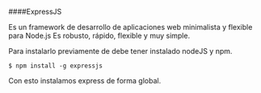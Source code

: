 ####ExpressJS

Es un framework de desarrollo de aplicaciones web minimalista y flexible para Node.js
Es robusto, rápido, flexible y muy simple.

Para instalarlo previamente de debe tener instalado nodeJS y npm.

```
$ npm install -g expressjs
```
Con esto instalamos express de forma global.



